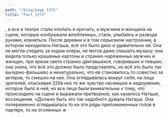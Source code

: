 ```yaml
---
path: "/blog/page_1375"
title: "Part 1375"
---
```


, и все в театре стали хлопать и кричать, а мужчина и женщина на сцене, которые изображали влюбленных, стали, улыбаясь и разводя руками, кланяться.
После деревни и в том серьезном настроении, в котором находилась Наташа, всё это было дико и удивительно ей. Она не могла следить за ходом оперы, не могла даже слышать музыку: она видела только крашеные картоны и странно-наряженных мужчин и женщин, при ярком свете странно двигавшихся, говоривших и певших; она знала, что́ всё это должно было представлять, но всё это было так вычурно-фальшиво и ненатурально, что ей становилось то совестно за актеров, то смешно на них. Она оглядывалась вокруг себя, на лица зрителей, отыскивая 326в них то же чувство насмешки и недоумения, которое было в ней; но все лица были внимательны к тому, что́ происходило на сцене и выражали притворное, как казалось Наташе, восхищение. «Должно быть это так надобно!» думала Наташа. Она попеременно оглядывалась то на эти ряды припомаженных голов в партере, то на оголенных ж
